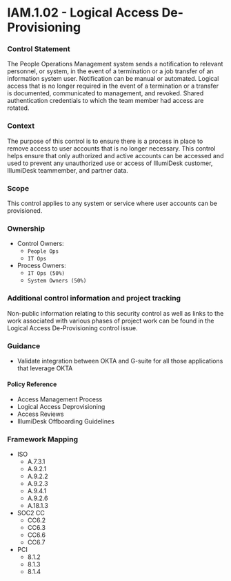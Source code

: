 # IAM.1.02 - Logical Access De-Provisioning



### Control Statement

The People Operations Management system sends a notification to relevant personnel, or system, in the event of a termination or a job transfer of an information system user. Notification can be manual or automated. Logical access that is no longer required in the event of a termination or a transfer is documented, communicated to management, and revoked. Shared authentication credentials to which the team member had access are rotated.

###  Context

The purpose of this control is to ensure there is a process in place to remove access to user accounts that is no longer necessary. This control helps ensure that only authorized and active accounts can be accessed and used to prevent any unauthorized use or access of IllumiDesk customer, IllumiDesk teammember, and partner data.

###  Scope

This control applies to any system or service where user accounts can be provisioned.

###  Ownership

* Control Owners:
  * `People Ops`
  * `IT Ops`
* Process Owners:
  * `IT Ops (50%)`
  * `System Owners (50%)`

###  Additional control information and project tracking

Non-public information relating to this security control as well as links to the work associated with various phases of project work can be found in the Logical Access De-Provisioning control issue.

###  Guidance

* Validate integration between OKTA and G-suite for all those applications that leverage OKTA

####  Policy Reference

* Access Management Process
* Logical Access Deprovisioning
* Access Reviews
* IllumiDesk Offboarding Guidelines

###  Framework Mapping

* ISO
  * A.7.3.1
  * A.9.2.1
  * A.9.2.2
  * A.9.2.3
  * A.9.4.1
  * A.9.2.6
  * A.18.1.3
* SOC2 CC
  * CC6.2
  * CC6.3
  * CC6.6
  * CC6.7
* PCI
  * 8.1.2
  * 8.1.3
  * 8.1.4


